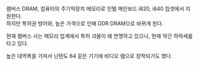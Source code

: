 램버스 DRAM, 컴퓨터의 주기억장치 메모리로 인텔 메인보드 i820, i840 칩셋에서 지원한다.  
하지만 특허권 방어와, 높은 가격으로 인해 DDR DRAM으로 바뀌게 된다.

현재 램버스 사는 메모리 업계에서 특허 괴물이 돼 연명하고 있으나, 현재 약간 하락세를 타고 있다.

높은 대역폭을 가져서 닌텐도 64 같은 기기에 비디오 램으로 장착되기도 했다.

